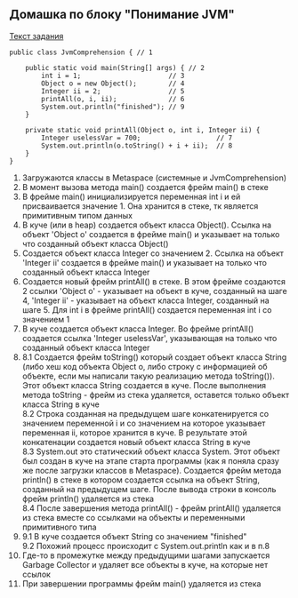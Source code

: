 ## Домашка по блоку "Понимание JVM"

[Текст задания](https://github.com/netology-code/jd-homeworks/blob/master/jvm/task1/README.md)

```
public class JvmComprehension { // 1

    public static void main(String[] args) { // 2
        int i = 1;                      // 3
        Object o = new Object();        // 4
        Integer ii = 2;                 // 5
        printAll(o, i, ii);             // 6
        System.out.println("finished"); // 9
    }

    private static void printAll(Object o, int i, Integer ii) {
        Integer uselessVar = 700;                   // 7
        System.out.println(o.toString() + i + ii);  // 8
    }
}
```

1. Загружаются классы в Metaspace (системные и JvmComprehension)
2. В момент вызова метода main() создается фрейм main() в стеке
3. В фрейме main() инициализируется переменная int i и ей присваивается значение 1. Она хранится в стеке, тк является примитивным типом данных
4. В куче (или в heap) создается объект класса Object(). Ссылка на объект 'Object o' создается в фрейме main() и указывает на только что созданный объект класса Object() 
5. Создается объект класса Integer со значением 2. Ссылка на объект 'Integer ii' создается в фрейме main() и указывает на только что созданный объект класса Integer 
6. Создается новый фрейм printAll() в стеке. В этом фрейме создаются 2 ссылки 'Object o' - указывает на объект в куче, созданный на шаге 4, 'Integer ii' - указывает на объект класса Integer, созданный на шаге 5. Для int i в фрейме printAll() создается переменная int i со значением 1
7. В куче создается объект класса Integer. Во фрейме printAll() создается ссылка 'Integer uselessVar', указывающая на только что созданный объект класса Integer
8. 8.1 Создается фрейм toString() который создает объект класса String (либо хеш код объекта Object o, либо строку с информацией об объекте, если мы написали такую реализацию метода toString()). Этот объект класса String создается в куче. После выполнения метода toString - фрейм из стека удаляется, оставется только объект класса String в куче    
   8.2 Строка созданная на предыдущем шаге конкатенируется со значением переменной i и со значением на которое указывает переменная ii, которое хранится в куче. В результате этой конкатенации создается новый объект класса String в куче      
   8.3 System.out это статический объект класса System. Этот объект был создан в куче на этапе старта программы (как я поняла сразу же после загрузки классов в Metaspace). Создается фрейм метода println() в стеке в котором создается ссылка на объект String, созданный на предыдущем шаге. После вывода строки в консоль фрейм println() удаляется из стека    
   8.4 После завершения метода printAll() - фрейм printAll() удаляется из стека вместе со ссылками на объекты и переменными примитивного типа
9. 9.1 В куче создается объект String со значением "finished"     
   9.2 Похожий процесс происходит с System.out.println как и в п.8
10. Где-то в промежутке между предыдущими шагами запускается Garbage Collector и удаляет все объекты в куче, на которые нет ссылок
11. При завершении программы фрейм main() удаляется из стека